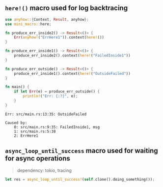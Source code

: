 ## `here!()` macro used for log backtracing

```rust
use anyhow::{Context, Result, anyhow};
use mini_macro::here;

fn produce_err_inside2() -> Result<()> {
    Err(anyhow!("ErrHere1")).context(here!())
}

fn produce_err_inside1() -> Result<()> {
    produce_err_inside2().context(here!("FailedInside1"))
}

fn produce_err_outside() -> Result<()> {
    produce_err_inside1().context(here!("OutsideFailed"))
}

fn main() {
    if let Err(e) = produce_err_outside() {
        println!("Err: {:?}", e);
    }
}
```

```
Err: src/main.rs:13:35: OutsideFailed

Caused by:
    0: src/main.rs:9:35: FailedInside1, msg
    1: src/main.rs:5:38
    2: ErrHere1
```

## `async_loop_until_success` macro used for waiting for async operations

> dependency: tokio, tracing

```rust
let res = async_loop_until_success!(self.clone().doing_something());
```
